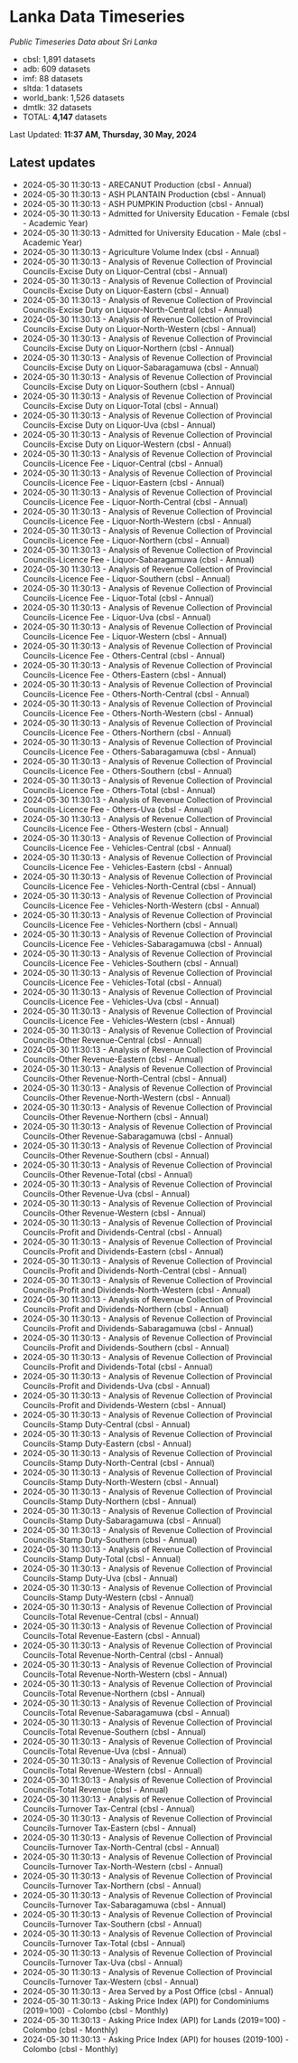 # Lanka Data Timeseries
*Public Timeseries Data about Sri Lanka*

* cbsl: 1,891 datasets
* adb: 609 datasets
* imf: 88 datasets
* sltda: 1 datasets
* world_bank: 1,526 datasets
* dmtlk: 32 datasets
* TOTAL: **4,147** datasets

Last Updated: **11:37 AM, Thursday, 30 May, 2024**

## Latest updates

* 2024-05-30 11:30:13 - ARECANUT Production (cbsl - Annual)
* 2024-05-30 11:30:13 - ASH PLANTAIN Production (cbsl - Annual)
* 2024-05-30 11:30:13 - ASH PUMPKIN Production (cbsl - Annual)
* 2024-05-30 11:30:13 - Admitted for University Education - Female (cbsl - Academic Year)
* 2024-05-30 11:30:13 - Admitted for University Education - Male (cbsl - Academic Year)
* 2024-05-30 11:30:13 - Agriculture Volume Index (cbsl - Annual)
* 2024-05-30 11:30:13 - Analysis of Revenue Collection of Provincial Councils-Excise Duty on Liquor-Central (cbsl - Annual)
* 2024-05-30 11:30:13 - Analysis of Revenue Collection of Provincial Councils-Excise Duty on Liquor-Eastern (cbsl - Annual)
* 2024-05-30 11:30:13 - Analysis of Revenue Collection of Provincial Councils-Excise Duty on Liquor-North-Central (cbsl - Annual)
* 2024-05-30 11:30:13 - Analysis of Revenue Collection of Provincial Councils-Excise Duty on Liquor-North-Western (cbsl - Annual)
* 2024-05-30 11:30:13 - Analysis of Revenue Collection of Provincial Councils-Excise Duty on Liquor-Northern (cbsl - Annual)
* 2024-05-30 11:30:13 - Analysis of Revenue Collection of Provincial Councils-Excise Duty on Liquor-Sabaragamuwa (cbsl - Annual)
* 2024-05-30 11:30:13 - Analysis of Revenue Collection of Provincial Councils-Excise Duty on Liquor-Southern (cbsl - Annual)
* 2024-05-30 11:30:13 - Analysis of Revenue Collection of Provincial Councils-Excise Duty on Liquor-Total (cbsl - Annual)
* 2024-05-30 11:30:13 - Analysis of Revenue Collection of Provincial Councils-Excise Duty on Liquor-Uva (cbsl - Annual)
* 2024-05-30 11:30:13 - Analysis of Revenue Collection of Provincial Councils-Excise Duty on Liquor-Western (cbsl - Annual)
* 2024-05-30 11:30:13 - Analysis of Revenue Collection of Provincial Councils-Licence Fee - Liquor-Central (cbsl - Annual)
* 2024-05-30 11:30:13 - Analysis of Revenue Collection of Provincial Councils-Licence Fee - Liquor-Eastern (cbsl - Annual)
* 2024-05-30 11:30:13 - Analysis of Revenue Collection of Provincial Councils-Licence Fee - Liquor-North-Central (cbsl - Annual)
* 2024-05-30 11:30:13 - Analysis of Revenue Collection of Provincial Councils-Licence Fee - Liquor-North-Western (cbsl - Annual)
* 2024-05-30 11:30:13 - Analysis of Revenue Collection of Provincial Councils-Licence Fee - Liquor-Northern (cbsl - Annual)
* 2024-05-30 11:30:13 - Analysis of Revenue Collection of Provincial Councils-Licence Fee - Liquor-Sabaragamuwa (cbsl - Annual)
* 2024-05-30 11:30:13 - Analysis of Revenue Collection of Provincial Councils-Licence Fee - Liquor-Southern (cbsl - Annual)
* 2024-05-30 11:30:13 - Analysis of Revenue Collection of Provincial Councils-Licence Fee - Liquor-Total (cbsl - Annual)
* 2024-05-30 11:30:13 - Analysis of Revenue Collection of Provincial Councils-Licence Fee - Liquor-Uva (cbsl - Annual)
* 2024-05-30 11:30:13 - Analysis of Revenue Collection of Provincial Councils-Licence Fee - Liquor-Western (cbsl - Annual)
* 2024-05-30 11:30:13 - Analysis of Revenue Collection of Provincial Councils-Licence Fee - Others-Central (cbsl - Annual)
* 2024-05-30 11:30:13 - Analysis of Revenue Collection of Provincial Councils-Licence Fee - Others-Eastern (cbsl - Annual)
* 2024-05-30 11:30:13 - Analysis of Revenue Collection of Provincial Councils-Licence Fee - Others-North-Central (cbsl - Annual)
* 2024-05-30 11:30:13 - Analysis of Revenue Collection of Provincial Councils-Licence Fee - Others-North-Western (cbsl - Annual)
* 2024-05-30 11:30:13 - Analysis of Revenue Collection of Provincial Councils-Licence Fee - Others-Northern (cbsl - Annual)
* 2024-05-30 11:30:13 - Analysis of Revenue Collection of Provincial Councils-Licence Fee - Others-Sabaragamuwa (cbsl - Annual)
* 2024-05-30 11:30:13 - Analysis of Revenue Collection of Provincial Councils-Licence Fee - Others-Southern (cbsl - Annual)
* 2024-05-30 11:30:13 - Analysis of Revenue Collection of Provincial Councils-Licence Fee - Others-Total (cbsl - Annual)
* 2024-05-30 11:30:13 - Analysis of Revenue Collection of Provincial Councils-Licence Fee - Others-Uva (cbsl - Annual)
* 2024-05-30 11:30:13 - Analysis of Revenue Collection of Provincial Councils-Licence Fee - Others-Western (cbsl - Annual)
* 2024-05-30 11:30:13 - Analysis of Revenue Collection of Provincial Councils-Licence Fee - Vehicles-Central (cbsl - Annual)
* 2024-05-30 11:30:13 - Analysis of Revenue Collection of Provincial Councils-Licence Fee - Vehicles-Eastern (cbsl - Annual)
* 2024-05-30 11:30:13 - Analysis of Revenue Collection of Provincial Councils-Licence Fee - Vehicles-North-Central (cbsl - Annual)
* 2024-05-30 11:30:13 - Analysis of Revenue Collection of Provincial Councils-Licence Fee - Vehicles-North-Western (cbsl - Annual)
* 2024-05-30 11:30:13 - Analysis of Revenue Collection of Provincial Councils-Licence Fee - Vehicles-Northern (cbsl - Annual)
* 2024-05-30 11:30:13 - Analysis of Revenue Collection of Provincial Councils-Licence Fee - Vehicles-Sabaragamuwa (cbsl - Annual)
* 2024-05-30 11:30:13 - Analysis of Revenue Collection of Provincial Councils-Licence Fee - Vehicles-Southern (cbsl - Annual)
* 2024-05-30 11:30:13 - Analysis of Revenue Collection of Provincial Councils-Licence Fee - Vehicles-Total (cbsl - Annual)
* 2024-05-30 11:30:13 - Analysis of Revenue Collection of Provincial Councils-Licence Fee - Vehicles-Uva (cbsl - Annual)
* 2024-05-30 11:30:13 - Analysis of Revenue Collection of Provincial Councils-Licence Fee - Vehicles-Western (cbsl - Annual)
* 2024-05-30 11:30:13 - Analysis of Revenue Collection of Provincial Councils-Other Revenue-Central (cbsl - Annual)
* 2024-05-30 11:30:13 - Analysis of Revenue Collection of Provincial Councils-Other Revenue-Eastern (cbsl - Annual)
* 2024-05-30 11:30:13 - Analysis of Revenue Collection of Provincial Councils-Other Revenue-North-Central (cbsl - Annual)
* 2024-05-30 11:30:13 - Analysis of Revenue Collection of Provincial Councils-Other Revenue-North-Western (cbsl - Annual)
* 2024-05-30 11:30:13 - Analysis of Revenue Collection of Provincial Councils-Other Revenue-Northern (cbsl - Annual)
* 2024-05-30 11:30:13 - Analysis of Revenue Collection of Provincial Councils-Other Revenue-Sabaragamuwa (cbsl - Annual)
* 2024-05-30 11:30:13 - Analysis of Revenue Collection of Provincial Councils-Other Revenue-Southern (cbsl - Annual)
* 2024-05-30 11:30:13 - Analysis of Revenue Collection of Provincial Councils-Other Revenue-Total (cbsl - Annual)
* 2024-05-30 11:30:13 - Analysis of Revenue Collection of Provincial Councils-Other Revenue-Uva (cbsl - Annual)
* 2024-05-30 11:30:13 - Analysis of Revenue Collection of Provincial Councils-Other Revenue-Western (cbsl - Annual)
* 2024-05-30 11:30:13 - Analysis of Revenue Collection of Provincial Councils-Profit and Dividends-Central (cbsl - Annual)
* 2024-05-30 11:30:13 - Analysis of Revenue Collection of Provincial Councils-Profit and Dividends-Eastern (cbsl - Annual)
* 2024-05-30 11:30:13 - Analysis of Revenue Collection of Provincial Councils-Profit and Dividends-North-Central (cbsl - Annual)
* 2024-05-30 11:30:13 - Analysis of Revenue Collection of Provincial Councils-Profit and Dividends-North-Western (cbsl - Annual)
* 2024-05-30 11:30:13 - Analysis of Revenue Collection of Provincial Councils-Profit and Dividends-Northern (cbsl - Annual)
* 2024-05-30 11:30:13 - Analysis of Revenue Collection of Provincial Councils-Profit and Dividends-Sabaragamuwa (cbsl - Annual)
* 2024-05-30 11:30:13 - Analysis of Revenue Collection of Provincial Councils-Profit and Dividends-Southern (cbsl - Annual)
* 2024-05-30 11:30:13 - Analysis of Revenue Collection of Provincial Councils-Profit and Dividends-Total (cbsl - Annual)
* 2024-05-30 11:30:13 - Analysis of Revenue Collection of Provincial Councils-Profit and Dividends-Uva (cbsl - Annual)
* 2024-05-30 11:30:13 - Analysis of Revenue Collection of Provincial Councils-Profit and Dividends-Western (cbsl - Annual)
* 2024-05-30 11:30:13 - Analysis of Revenue Collection of Provincial Councils-Stamp Duty-Central (cbsl - Annual)
* 2024-05-30 11:30:13 - Analysis of Revenue Collection of Provincial Councils-Stamp Duty-Eastern (cbsl - Annual)
* 2024-05-30 11:30:13 - Analysis of Revenue Collection of Provincial Councils-Stamp Duty-North-Central (cbsl - Annual)
* 2024-05-30 11:30:13 - Analysis of Revenue Collection of Provincial Councils-Stamp Duty-North-Western (cbsl - Annual)
* 2024-05-30 11:30:13 - Analysis of Revenue Collection of Provincial Councils-Stamp Duty-Northern (cbsl - Annual)
* 2024-05-30 11:30:13 - Analysis of Revenue Collection of Provincial Councils-Stamp Duty-Sabaragamuwa (cbsl - Annual)
* 2024-05-30 11:30:13 - Analysis of Revenue Collection of Provincial Councils-Stamp Duty-Southern (cbsl - Annual)
* 2024-05-30 11:30:13 - Analysis of Revenue Collection of Provincial Councils-Stamp Duty-Total (cbsl - Annual)
* 2024-05-30 11:30:13 - Analysis of Revenue Collection of Provincial Councils-Stamp Duty-Uva (cbsl - Annual)
* 2024-05-30 11:30:13 - Analysis of Revenue Collection of Provincial Councils-Stamp Duty-Western (cbsl - Annual)
* 2024-05-30 11:30:13 - Analysis of Revenue Collection of Provincial Councils-Total Revenue-Central (cbsl - Annual)
* 2024-05-30 11:30:13 - Analysis of Revenue Collection of Provincial Councils-Total Revenue-Eastern (cbsl - Annual)
* 2024-05-30 11:30:13 - Analysis of Revenue Collection of Provincial Councils-Total Revenue-North-Central (cbsl - Annual)
* 2024-05-30 11:30:13 - Analysis of Revenue Collection of Provincial Councils-Total Revenue-North-Western (cbsl - Annual)
* 2024-05-30 11:30:13 - Analysis of Revenue Collection of Provincial Councils-Total Revenue-Northern (cbsl - Annual)
* 2024-05-30 11:30:13 - Analysis of Revenue Collection of Provincial Councils-Total Revenue-Sabaragamuwa (cbsl - Annual)
* 2024-05-30 11:30:13 - Analysis of Revenue Collection of Provincial Councils-Total Revenue-Southern (cbsl - Annual)
* 2024-05-30 11:30:13 - Analysis of Revenue Collection of Provincial Councils-Total Revenue-Uva (cbsl - Annual)
* 2024-05-30 11:30:13 - Analysis of Revenue Collection of Provincial Councils-Total Revenue-Western (cbsl - Annual)
* 2024-05-30 11:30:13 - Analysis of Revenue Collection of Provincial Councils-Total Revenue (cbsl - Annual)
* 2024-05-30 11:30:13 - Analysis of Revenue Collection of Provincial Councils-Turnover Tax-Central (cbsl - Annual)
* 2024-05-30 11:30:13 - Analysis of Revenue Collection of Provincial Councils-Turnover Tax-Eastern (cbsl - Annual)
* 2024-05-30 11:30:13 - Analysis of Revenue Collection of Provincial Councils-Turnover Tax-North-Central (cbsl - Annual)
* 2024-05-30 11:30:13 - Analysis of Revenue Collection of Provincial Councils-Turnover Tax-North-Western (cbsl - Annual)
* 2024-05-30 11:30:13 - Analysis of Revenue Collection of Provincial Councils-Turnover Tax-Northern (cbsl - Annual)
* 2024-05-30 11:30:13 - Analysis of Revenue Collection of Provincial Councils-Turnover Tax-Sabaragamuwa (cbsl - Annual)
* 2024-05-30 11:30:13 - Analysis of Revenue Collection of Provincial Councils-Turnover Tax-Southern (cbsl - Annual)
* 2024-05-30 11:30:13 - Analysis of Revenue Collection of Provincial Councils-Turnover Tax-Total (cbsl - Annual)
* 2024-05-30 11:30:13 - Analysis of Revenue Collection of Provincial Councils-Turnover Tax-Uva (cbsl - Annual)
* 2024-05-30 11:30:13 - Analysis of Revenue Collection of Provincial Councils-Turnover Tax-Western (cbsl - Annual)
* 2024-05-30 11:30:13 - Area Served by a Post Office (cbsl - Annual)
* 2024-05-30 11:30:13 - Asking Price Index (API) for Condominiums (2019=100) - Colombo (cbsl - Monthly)
* 2024-05-30 11:30:13 - Asking Price Index (API) for Lands (2019=100) - Colombo (cbsl - Monthly)
* 2024-05-30 11:30:13 - Asking Price Index (API) for houses (2019-100) - Colombo (cbsl - Monthly)